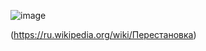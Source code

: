 ![image](https://user-images.githubusercontent.com/90614890/149144657-06399440-102f-465d-a771-f95e27e6fb64.png)

(https://ru.wikipedia.org/wiki/Перестановка)
